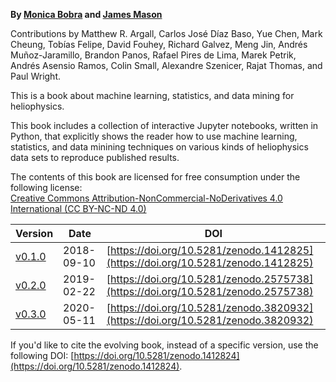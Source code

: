 **By [Monica Bobra](https://web.stanford.edu/~mbobra/) and [James Mason](http://jamespaulmason.strikingly.com/)**

Contributions by Matthew R. Argall, Carlos José Díaz Baso, Yue Chen, Mark Cheung, Tobías Felipe, David Fouhey, Richard Galvez, Meng Jin, Andrés Muñoz-Jaramillo, Brandon Panos, Rafael Pires de Lima, Marek Petrik, Andrés Asensio Ramos, Colin Small, Alexandre Szenicer, Rajat Thomas, and Paul Wright.

This is a book about machine learning, statistics, and data mining for heliophysics.

This book includes a collection of interactive Jupyter notebooks, written in Python, that explicitly shows the reader how to use machine learning, statistics, and data minining techniques on various kinds of heliophysics data sets to reproduce published results. 

The contents of this book are licensed for free consumption under the following license:  
[Creative Commons Attribution-NonCommercial-NoDerivatives 4.0 International (CC BY-NC-ND 4.0)](https://creativecommons.org/licenses/by-nc-nd/4.0/)

|Version|Date|DOI|
|-------|----|---|
| [v0.1.0](https://github.com/HelioML/HelioML/releases/tag/v0.1.0) | 2018-09-10 | [https://doi.org/10.5281/zenodo.1412825](https://doi.org/10.5281/zenodo.1412825) |
| [v0.2.0](https://github.com/HelioML/HelioML/releases/tag/v0.2.0) | 2019-02-22 | [https://doi.org/10.5281/zenodo.2575738](https://doi.org/10.5281/zenodo.2575738) |
| [v0.3.0](https://github.com/HelioML/HelioML/releases/tag/v0.3.0) | 2020-05-11 | [https://doi.org/10.5281/zenodo.3820932](https://doi.org/10.5281/zenodo.3820932) |

If you'd like to cite the evolving book, instead of a specific version, use the following DOI: [https://doi.org/10.5281/zenodo.1412824](https://doi.org/10.5281/zenodo.1412824).
